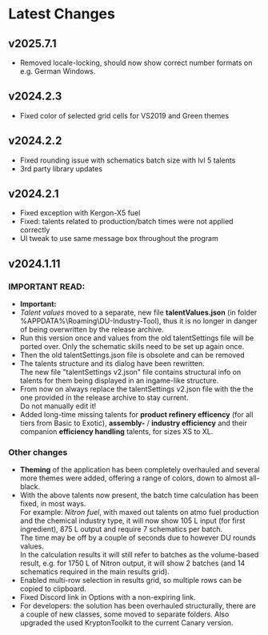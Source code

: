 # Latest Changes

## v2025.7.1

- Removed locale-locking, should now show correct number formats on e.g. German Windows.

## v2024.2.3

- Fixed color of selected grid cells for VS2019 and Green themes

## v2024.2.2

- Fixed rounding issue with schematics batch size with lvl 5 talents
- 3rd party library updates

## v2024.2.1

- Fixed exception with Kergon-X5 fuel
- Fixed: talents related to production/batch times were not applied correctly
- UI tweak to use same message box throughout the program

## v2024.1.11

### **IMPORTANT READ:**  

- **Important:**  
- *Talent values* moved to a separate, new file **talentValues.json**
(in folder %APPDATA%\Roaming\DU-Industry-Tool), thus it is no longer in
danger of being overwritten by the release archive.  
- Run this version once and values from the old talentSettings file will be
ported over. Only the schematic skills need to be set up again once.
- Then the old talentSettings.json file is obsolete and can be removed
- The talents structure and its dialog have been rewritten.  
The new file "talentSettings v2.json" file contains structural info
on talents for them being displayed in an ingame-like structure.
- From now on always replace the talentSettings v2.json file with the
the one provided in the release archive to stay current.  
Do not manually edit it!
- Added long-time missing talents for **product refinery efficency** (for all
tiers from Basic to Exotic), **assembly-** / **industry efficiency** and their
companion **efficiency handling** talents, for sizes XS to XL.  

### Other changes

- **Theming** of the application has been completely overhauled and several more
themes were added, offering a range of colors, down to almost all-black.
- With the above talents now present, the batch time calculation has been fixed,
in most ways.  
For example: *Nitron fuel*, with maxed out talents on atmo fuel production and the
chemical industry type, it will now show 105 L input (for first ingredient),
875 L output and require 7 schematics per batch.  
The time may be off by a couple of seconds due to however DU rounds values.  
In the calculation results it will still refer to batches as the volume-based
result, e.g. for 1750 L of Nitron output, it will show 2 batches (and 14 schematics
required in the main results grid).
- Enabled multi-row selection in results grid, so multiple rows can be copied to clipboard.
- Fixed Discord link in Options with a non-expiring link.
- For developers: the solution has been overhauled structurally, there are
a couple of new classes, some moved to separate folders. Also upgraded the
used KryptonToolkit to the current Canary version.